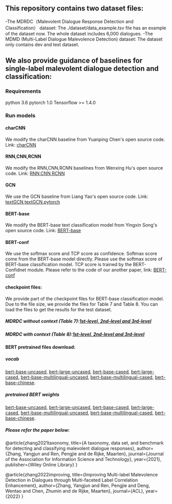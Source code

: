 ## This repository contains two dataset files:
-The MDRDC（Malevolent Dialogue Response Detection and Classification） dataset: The ./dataset/data_example.tsv file has an example of the dataset now. The whole dataset includes 6,000 dialogues.
-The MDMD (Multi-Label Dialogue Malevolence Detection) dataset: The dataset only contains dev and test dataset.

## We also provide guidance of baselines for single-label malevolent dialogue detection and classification:
### Requirements
python 3.6
pytorch 1.0
Tensorflow >= 1.4.0

### Run models
#### charCNN
We modify the charCNN baseline from Yuanping Chen's open source code.
Link: [charCNN](https://github.com/srviest/char-cnn-text-classification-pytorch)
#### RNN,CNN,RCNN
We modify the RNN,CNN,RCNN baselines from Wenxing Hu's open source code.
Link: [RNN,CNN,RCNN](https://github.com/649453932/Chinese-Text-Classification-Pytorch)

#### GCN
We use the GCN baseline from Liang Yao's open source code.
Link: [textGCN](https://github.com/yao8839836/text_gcn),[textGCN.pytorch](https://github.com/iworldtong/text_gcn.pytorch)

#### BERT-base
We modify the BERT-base text classification model from Yingxin Song's open source code.
Link:
[BERT-base](https://github.com/songyingxin/Bert-TextClassification)

#### BERT-conf
We use the softmax score and TCP score as confidence.
Softmax score come from the BERT-base model directly. Please use the softmax score of BERT-base classification model.
TCP score is trained by the BERT-Confidnet module. Please refer to the code of our another paper, link: [BERT-conf](https://github.com/repozhang/CaSE_HMCEval)

#### checkpoint files:
We provide part of the checkpoint files for BERT-base classification model.
Due to the file size, we provide the files for Table 7 and Table 8.
You can load the files to get the results for the test dataset.

##### MDRDC without context (Table 7):[1st-level, 2nd-level and 3rd-level](https://drive.google.com/file/d/1Ih6UQas7aVpKw2FR179ro7xKORpNU6I9/view?usp=sharing)

##### MDRDC with context (Table 8):[1st-level, 2nd-level and 3rd-level](https://drive.google.com/file/d/17sfHuwjRPOn0T6C2T7ARw8WMtsjJ_iRU/view?usp=sharing)


#### BERT pretrained files download:
##### vocab
[bert-base-uncased](https://s3.amazonaws.com/models.huggingface.co/bert/bert-base-uncased-vocab.txt),
[bert-large-uncased](https://s3.amazonaws.com/models.huggingface.co/bert/bert-large-uncased-vocab.txt),
[bert-base-cased](https://s3.amazonaws.com/models.huggingface.co/bert/bert-base-cased-vocab.txt),
[bert-large-cased](https://s3.amazonaws.com/models.huggingface.co/bert/bert-large-cased-vocab.txt),
[bert-base-multilingual-uncased](https://s3.amazonaws.com/models.huggingface.co/bert/bert-base-multilingual-uncased-vocab.txt),
[bert-base-multilingual-cased](https://s3.amazonaws.com/models.huggingface.co/bert/bert-base-multilingual-cased-vocab.txt),
[bert-base-chinese](https://s3.amazonaws.com/models.huggingface.co/bert/bert-base-chinese-vocab.txt).

##### pretrained BERT weights
[bert-base-uncased](https://s3.amazonaws.com/models.huggingface.co/bert/bert-base-uncased.tar.gz),
[bert-large-uncased](https://s3.amazonaws.com/models.huggingface.co/bert/bert-large-uncased.tar.gz),
[bert-base-cased](https://s3.amazonaws.com/models.huggingface.co/bert/bert-base-cased.tar.gz),
[bert-large-cased](https://s3.amazonaws.com/models.huggingface.co/bert/bert-large-cased.tar.gz),
[bert-base-multilingual-uncased](https://s3.amazonaws.com/models.huggingface.co/bert/bert-base-multilingual-uncased.tar.gz),
[bert-base-multilingual-cased](https://s3.amazonaws.com/models.huggingface.co/bert/bert-base-multilingual-cased.tar.gz),
[bert-base-chinese](https://s3.amazonaws.com/models.huggingface.co/bert/bert-base-chinese.tar.gz).


##### Please refer the paper below:
@article{zhang2021taxonomy,
  title={A taxonomy, data set, and benchmark for detecting and classifying malevolent dialogue responses},
  author={Zhang, Yangjun and Ren, Pengjie and de Rijke, Maarten},
  journal={Journal of the Association for Information Science and Technology},
  year={2021},
  publisher={Wiley Online Library}
}

@article{zhang2022improving,
  title={Improving Multi-label Malevolence Detection in Dialogues through Multi-faceted Label Correlation Enhancement},
  author={Zhang, Yangjun and Ren, Pengjie and Deng, Wentao and Chen, Zhumin and de Rijke, Maarten},
  journal={ACL},
  year={2022}
}
        
        


